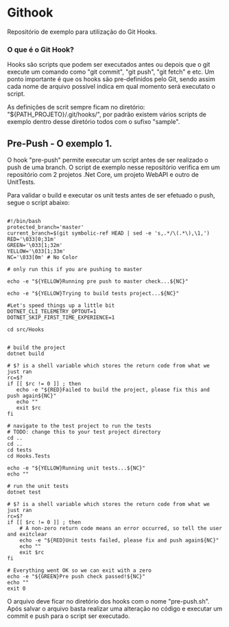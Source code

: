# Githook

Repositório de exemplo para utilização do Git Hooks. 

### O que é o Git Hook? 

Hooks são scripts que podem ser executados antes ou depois que o git execute um comando como "git commit", "git push", "git fetch" e etc. Um ponto importante é que os hooks são pre-definidos pelo Git, sendo assim cada nome de arquivo possível indica em qual momento será executato o script. 

As definições de scrit sempre ficam no diretório: "${PATH_PROJETO}/.git/hooks/", por padrão existem vários scripts de exemplo dentro desse diretório todos com o sufixo "sample".

## Pre-Push - O exemplo 1.

O hook "pre-push" permite executar um script antes de ser realizado o push de uma branch. O script de exemplo nesse repositório verifica em um repositório com 2 projetos .Net Core, um projeto WebAPI e outro de UnitTests.

Para validar o build e executar os unit tests antes de ser efetuado o push, segue o script abaixo:

```

#!/bin/bash
protected_branch='master'
current_branch=$(git symbolic-ref HEAD | sed -e 's,.*/\(.*\),\1,')
RED='\033[0;31m'
GREEN='\033[1;32m'
YELLOW='\033[1;33m'
NC='\033[0m' # No Color

# only run this if you are pushing to master

echo -e "${YELLOW}Running pre push to master check...${NC}"

echo -e "${YELLOW}Trying to build tests project...${NC}"
    
#Let's speed things up a little bit
DOTNET_CLI_TELEMETRY_OPTOUT=1
DOTNET_SKIP_FIRST_TIME_EXPERIENCE=1

cd src/Hooks

    
# build the project
dotnet build

# $? is a shell variable which stores the return code from what we just ran
rc=$?
if [[ $rc != 0 ]] ; then
   echo -e "${RED}Failed to build the project, please fix this and push again${NC}"
   echo ""
   exit $rc
fi

# navigate to the test project to run the tests
# TODO: change this to your test project directory
cd ..
cd ..
cd tests
cd Hooks.Tests

echo -e "${YELLOW}Running unit tests...${NC}"
echo ""

# run the unit tests
dotnet test

# $? is a shell variable which stores the return code from what we just ran
rc=$?
if [[ $rc != 0 ]] ; then
    # A non-zero return code means an error occurred, so tell the user and exitclear
    echo -e "${RED}Unit tests failed, please fix and push again${NC}"
    echo ""
    exit $rc
fi

# Everything went OK so we can exit with a zero
echo -e "${GREEN}Pre push check passed!${NC}"
echo ""
exit 0

```

O arquivo deve ficar no diretório dos hooks com o nome "pre-push.sh". Após salvar o arquivo basta realizar uma alteração no código e executar um commit e push para o script ser executado.
